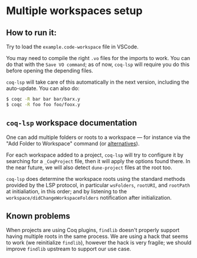 # Multiple workspaces setup

## How to run it:

Try to load the `example.code-workspace` file in VSCode.

You may need to compile the right `.vo` files for the imports to
work. You can do that with the `Save VO command`; as of now, `coq-lsp`
will require you do this before opening the depending files.

`coq-lsp` will take care of this automatically in the next version,
including the auto-update. You can also do:

```sh
$ coqc -R bar bar bar/barx.y
$ coqc -R foo foo foo/foox.y
```

## `coq-lsp` workspace documentation

One can add multiple folders or roots to a workspace — for instance
via the "Add Folder to Workspace" command (or
[alternatives](https://code.visualstudio.com/docs/editor/multi-root-workspaces#_adding-folders)).

For each workspace added to a project, `coq-lsp` will try to configure
it by searching for a `_CoqProject` file, then it will apply the
options found there. In the near future, we will also detect
`dune-project` files at the root too.

`coq-lsp` does determine the workspace roots using the standard
methods provided by the LSP protocol, in particular `wsFolders`,
`rootURI`, and `rootPath` at initialiation, in this order; and by
listening to the `workspace/didChangeWorkspaceFolders` notification
after initialization.

## Known problems

When projects are using Coq plugins, `findlib` doesn't properly
support having multiple roots in the same process. We are using a hack
that seems to work (we reinitialize `findlib`), however the hack is
very fragile; we should improve `findlib` upstream to support our use
case.
